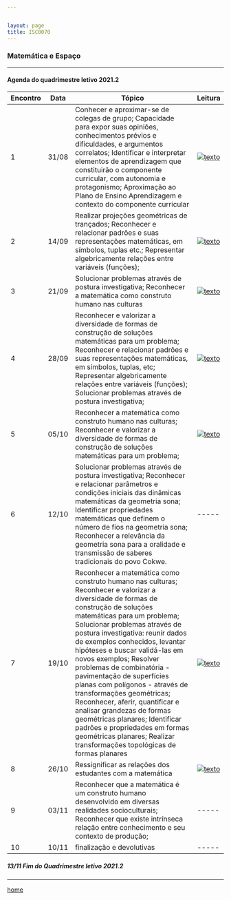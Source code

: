 ```yaml
---


layout: page
title: ISC0070
---
```

### Matemática e Espaço
---
#### Agenda do quadrimestre letivo 2021.2  


| Encontro  |  Data  | Tópico |  Leitura  |
|--- |--- |--- |--- |
|1|31/08	| Conhecer e aproximar-se de colegas de grupo; Capacidade para expor suas opiniões, conhecimentos prévios e dificuldades, e argumentos correlatos; Identificar e interpretar elementos de aprendizagem que constituirão o componente curricular, com autonomia e protagonismo; Aproximação ao Plano de Ensino Aprendizagem e contexto do componente curricular | [![texto][pdf]][1] |
|2|14/09	| Realizar projeções geométricas de trançados; Reconhecer e relacionar padrões e suas representações matemáticas, em símbolos, tuplas etc.; Representar algebricamente relações entre variáveis (funções); | [![texto][pdf]][2] |  
|3|21/09	|	 Solucionar problemas através de postura investigativa;	Reconhecer a matemática como construto humano nas culturas | [![texto][pdf]][3] |  
|4|28/09	|	Reconhecer e valorizar a diversidade de formas de construção de soluções matemáticas para um problema; Reconhecer e relacionar padrões e suas representações matemáticas, em símbolos, tuplas, etc; Representar algebricamente relações entre variáveis (funções); Solucionar problemas através de postura investigativa; | [![texto][pdf]][4] |  
|5|05/10	|	Reconhecer a matemática como construto humano nas culturas; Reconhecer e valorizar a diversidade de formas de construção de soluções matemáticas para um problema; | [![texto][pdf]][5] |  
|6|12/10	|	Solucionar problemas através de postura investigativa; Reconhecer e relacionar parâmetros e condições iniciais das dinâmicas matemáticas da geometria sona; Identificar propriedades matemáticas que definem o número de fios na geometria sona;	Reconhecer a relevância da geometria sona para a oralidade e transmissão de saberes tradicionais do povo Cokwe. | -----|
|7|19/10	|	Reconhecer a matemática como construto humano nas culturas; Reconhecer e valorizar a diversidade de formas de construção de soluções matemáticas para um problema; Solucionar problemas através de postura investigativa: reunir dados de exemplos conhecidos, levantar hipóteses e buscar validá-las em novos exemplos; Resolver problemas de combinatória - pavimentação de superfícies planas com polígonos - através de transformações geométricas; Reconhecer, aferir, quantificar e analisar grandezas de formas geométricas planares; Identificar padrões e propriedades em formas geométricas planares; Realizar transformações topológicas de formas planares | [![texto][pdf]][6] |
|8|26/10	| Ressignificar as relações dos estudantes com a matemática | [![texto][pdf]][7] |
|9|03/11	|	Reconhecer que a matemática é um construto humano desenvolvido em diversas realidades socioculturais; Reconhecer que existe intrínseca relação entre conhecimento e seu contexto de produção; | -----|
|10|10/11	| finalização e devolutivas | -----|

#####  13/11		Fim do Quadrimestre letivo 2021.2

---
[home](index.html)  

[pdf]: https://itxesco.github.io/pages/icons16/pdf-icon.png  
[1]: https://itxesco.github.io/aulas/ISC0462/recursos/planodeaula2.pdf "Plano de Aula"  
[2]: https://itxesco.github.io/aulas/ISC0462/recursos/012.pdf "O que é Energia"  
[3]: https://itxesco.github.io/aulas/ISC0462/recursos/022.pdf "O que é um reator nuclear"  
[4]: https://itxesco.github.io/aulas/ISC0462/recursos/032.pdf "A tragédia de Chernobyl"  
[5]: https://itxesco.github.io/aulas/ISC0462/recursos/042.pdf "o que ocorreria se houvesse um acidente nuclear nas usinas de Angra?"  
[6]: https://itxesco.github.io/aulas/ISC0462/recursos/052.pdf "dicas sobre como escrever um ensaio acadêmico"  
[7]: https://itxesco.github.io/aulas/ISC0462/recursos/062.pdf "Orientações para o ensaio acadêmico"  
